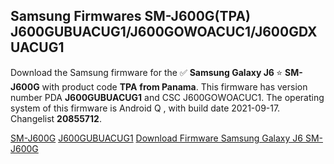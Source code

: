 <h2>Samsung Firmwares SM-J600G(TPA) J600GUBUACUG1/J600GOWOACUC1/J600GDXUACUG1</h2>
Download the Samsung firmware for the ✅ <strong>Samsung Galaxy J6 </strong> ⭐ <strong>SM-J600G</strong> with product code <strong>TPA</strong> <strong> from Panama</strong>. This firmware has version number PDA <strong>J600GUBUACUG1</strong> and CSC J600GOWOACUC1. The operating system of this firmware is Android Q , with build date 2021-09-17. Changelist <strong>20855712</strong>.


[SM-J600G](https://samfirm.shop/samsung/model/SM-J600G)
[J600GUBUACUG1](https://samfirm.shop/samsung/pda/J600GUBUACUG1)
[Download Firmware Samsung Galaxy J6 SM-J600G](https://samfirm.shop/samsung/firmware/458010)

